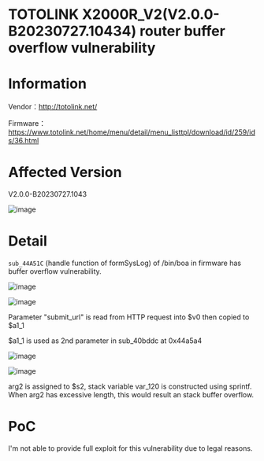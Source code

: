 # TOTOLINK X2000R_V2(V2.0.0-B20230727.10434) router buffer overflow vulnerability

# Information

Vendor：http://totolink.net/

Firmware：https://www.totolink.net/home/menu/detail/menu_listtpl/download/id/259/ids/36.html

# Affected Version

V2.0.0-B20230727.1043

![image](https://github.com/unpWn4bL3/iot-security/assets/13286957/ba105a7d-9687-4b0a-b1f4-cb3b1152720e)

# Detail

`sub_44A51C` (handle function of formSysLog) of /bin/boa in firmware has buffer overflow vulnerability.

![image](https://github.com/unpWn4bL3/iot-security/assets/13286957/20ee1d82-4b1a-42c7-a04e-90598275afe0)

![image](https://github.com/unpWn4bL3/iot-security/assets/13286957/5707b3ac-789e-4785-9d6f-7eed452a0b3d)

Parameter "submit_url" is read from HTTP request into $v0 then copied to $a1_1

$a1_1 is used as 2nd parameter in sub_40bddc at 0x44a5a4

![image](https://github.com/unpWn4bL3/iot-security/assets/13286957/450cffab-49a1-478e-a03a-4795a29b271b)

![image](https://github.com/unpWn4bL3/iot-security/assets/13286957/f3876150-b17c-46ae-b45d-c80807b53c05)

arg2 is assigned to $s2, stack variable var_120 is constructed using sprintf. When arg2 has excessive length, this would result an stack buffer overflow.

# PoC

I'm not able to provide full exploit for this vulnerability due to legal reasons.
